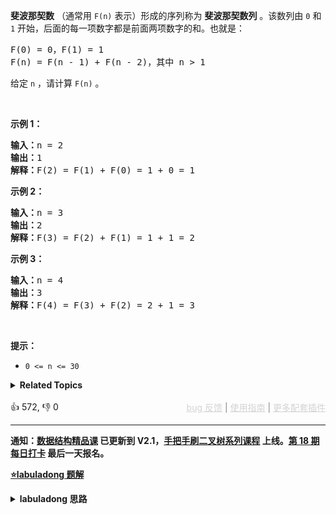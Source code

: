 <p><strong>斐波那契数</strong>&nbsp;（通常用&nbsp;<code>F(n)</code> 表示）形成的序列称为 <strong>斐波那契数列</strong> 。该数列由&nbsp;<code>0</code> 和 <code>1</code> 开始，后面的每一项数字都是前面两项数字的和。也就是：</p>

<pre>
F(0) = 0，F(1)&nbsp;= 1
F(n) = F(n - 1) + F(n - 2)，其中 n &gt; 1
</pre>

<p>给定&nbsp;<code>n</code> ，请计算 <code>F(n)</code> 。</p>

<p>&nbsp;</p>

<p><strong>示例 1：</strong></p>

<pre>
<strong>输入：</strong>n = 2
<strong>输出：</strong>1
<strong>解释：</strong>F(2) = F(1) + F(0) = 1 + 0 = 1
</pre>

<p><strong>示例 2：</strong></p>

<pre>
<strong>输入：</strong>n = 3
<strong>输出：</strong>2
<strong>解释：</strong>F(3) = F(2) + F(1) = 1 + 1 = 2
</pre>

<p><strong>示例 3：</strong></p>

<pre>
<strong>输入：</strong>n = 4
<strong>输出：</strong>3
<strong>解释：</strong>F(4) = F(3) + F(2) = 2 + 1 = 3
</pre>

<p>&nbsp;</p>

<p><strong>提示：</strong></p>

<ul> 
 <li><code>0 &lt;= n &lt;= 30</code></li> 
</ul>

<details><summary><strong>Related Topics</strong></summary>递归 | 记忆化搜索 | 数学 | 动态规划</details><br>

<div>👍 572, 👎 0<span style='float: right;'><span style='color: gray;'><a href='https://github.com/labuladong/fucking-algorithm/discussions/939' target='_blank' style='color: lightgray;text-decoration: underline;'>bug 反馈</a> | <a href='https://mp.weixin.qq.com/s/NF8mmVyXVfC1ehdMOsO7Cw' target='_blank' style='color: lightgray;text-decoration: underline;'>使用指南</a> | <a href='https://labuladong.github.io/algo/images/others/%E5%85%A8%E5%AE%B6%E6%A1%B6.jpg' target='_blank' style='color: lightgray;text-decoration: underline;'>更多配套插件</a></span></span></div>

<div id="labuladong"><hr>

**通知：[数据结构精品课](https://aep.h5.xeknow.com/s/1XJHEO) 已更新到 V2.1，[手把手刷二叉树系列课程](https://aep.xet.tech/s/3YGcq3) 上线。[第 18 期每日打卡](https://aep.xet.tech/s/2PLO1n) 最后一天报名。**



<p><strong><a href="https://labuladong.github.io/article?qno=509" target="_blank">⭐️labuladong 题解</a></strong></p>
<details><summary><strong>labuladong 思路</strong></summary>

## 基本思路

> 本文有视频版：[动态规划框架套路详解](https://www.bilibili.com/video/BV1XV411Y7oE)

PS：这道题在[《算法小抄》](https://item.jd.com/12759911.html) 的第 31 页。

这题本身肯定是没有难度的，但是斐波那契数列可以帮你由浅入深理解动态规划算法的原理，建议阅读详细题解。

**详细题解：[动态规划解题套路框架](https://labuladong.github.io/article/fname.html?fname=动态规划详解进阶)**

**标签：[数学](https://mp.weixin.qq.com/mp/appmsgalbum?__biz=MzAxODQxMDM0Mw==&action=getalbum&album_id=2122023604245659649)**

## 解法代码

```java
class Solution {
    public int fib(int n) {
        if (n == 0 || n == 1) {
            // base case
            return n;
        }
        // 分别代表 dp[i - 1] 和 dp[i - 2]
        int dp_i_1 = 1, dp_i_2 = 0;
        for (int i = 2; i <= n; i++) {
            // dp[i] = dp[i - 1] + dp[i - 2];
            int dp_i = dp_i_1 + dp_i_2;
            dp_i_2 = dp_i_1;
            dp_i_1 = dp_i;
        }
        return dp_i_1;
    }
}
```

**类似题目**：
  - [322. 零钱兑换 🟠](/problems/coin-change)
  - [70. 爬楼梯 🟢](/problems/climbing-stairs)
  - [剑指 Offer 10- I. 斐波那契数列 🟢](/problems/fei-bo-na-qi-shu-lie-lcof)
  - [剑指 Offer 10- II. 青蛙跳台阶问题 🟢](/problems/qing-wa-tiao-tai-jie-wen-ti-lcof)
  - [剑指 Offer II 103. 最少的硬币数目 🟠](/problems/gaM7Ch)

</details>
</div>





